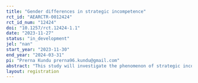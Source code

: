 ```yaml
---
title: "Gender differences in strategic incompetence"
rct_id: "AEARCTR-0012424"
rct_id_num: "12424"
doi: "10.1257/rct.12424-1.1"
date: "2023-11-27"
status: "in_development"
jel: "nan"
start_year: "2023-11-30"
end_year: "2024-03-31"
pi: "Prerna Kundu prerna96.kundu@gmail.com"
abstract: "This study will investigate the phenomenon of strategic incompetence in the context of gendered differences in the allocation of low-promotability tasks in the workplace. Using a series of online experiments, it will explore whether individuals strategically feign incompetence to avoid being asked to perform undesirable tasks again. Our findings will contribute to understanding gender dynamics in task allocation in the workplace."
layout: registration
---
```


